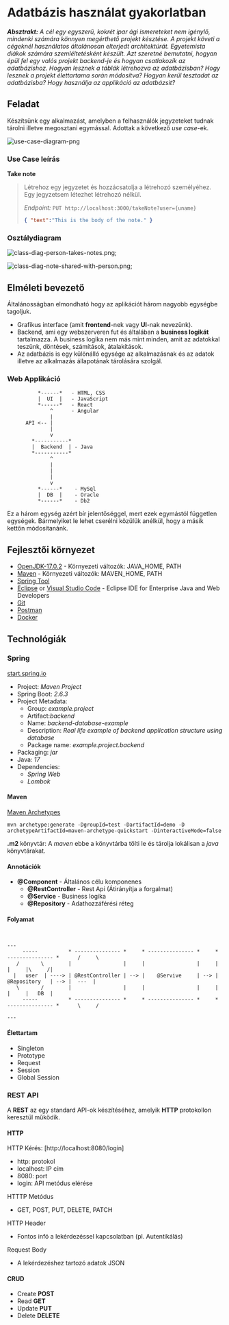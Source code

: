 # Adatbázis használat gyakorlatban

_**Absztrakt:** A cél egy egyszerű, kokrét ipar ági ismereteket nem igénylő, mindenki számára könnyen megérthető projekt késztése. A projekt követi a cégeknél használatos általánosan elterjedt architektúrát. Egyetemista diákok számára szemléltetésként készült. Azt szeretné bemutatni, hogyan épül fel egy valós projekt backend-je és hogyan csatlakozik az adatbázishoz. Hogyan lesznek a táblák létrehozva az adatbázisban? Hogy lesznek a projekt élettartama során módosítva? Hogyan kerül tesztadat az adatbázisba? Hogy használja az applikáció az adatbázsit?_

## Feladat 

Készítsünk egy alkalmazást, amelyben a felhasználók jegyzeteket tudnak tárolni illetve megosztani egymással. Adottak a következő *use case*-ek.

![use-case-diagram-png](doc/use-case-diagram.png)

### Use Case leírás

**Take note**
> Létrehoz egy jegyzetet és hozzácsatolja a létrehozó személyéhez. Egy jegyzetsem létezhet létrehozó nélkül.
>
> *Endpoint:* `PUT http://localhost:3000/takeNote?user={uname}`
> ```json
> { "text":"This is the body of the note." }
> ```

### Osztálydiagram

![class-diag-person-takes-notes.png](doc/class-diag-person-takes-notes.png);

![class-diag-note-shared-with-person.png](doc/class-diag-note-shared-with-person.png);

## Elméleti bevezető
Általánosságban elmondható hogy az aplikációt három nagyobb egységbe tagoljuk. 
- Grafikus interface (amit **frontend**-nek vagy **UI**-nak nevezünk). 
- Backend, ami egy webszerveren fut és általában a **business logikát** tartalmazza. A business logika nem más mint minden, amit az adatokkal teszünk, döntések, számítások, átalakítások.
- Az adatbázis is egy különálló egysége az alkalmazásnak és az adatok illetve az alkalmazás állapotának tárolására szolgál.

### Web Applikáció

```
          *------*   - HTML, CSS
          |  UI  |   - JavaScript
          *------*   - React
              ^      - Angular
              |
      API <-- |
              |
              v
        *-----------*
        |  Backend  | - Java
        *-----------*
              ^
              |
              |
              |
              v
          *------*    - MySql 
          |  DB  |    - Oracle
          *------*    - Db2
```

Ez a három egység azért bír jelentőséggel, mert ezek egymástól független egységek. Bármelyiket le lehet cserélni közülük anélkül, hogy a másik kettőn módosítanánk.

## Fejlesztői környezet

- [OpenJDK-17.0.2](https://download.java.net/java/GA/jdk17.0.2/dfd4a8d0985749f896bed50d7138ee7f/8/GPL/openjdk-17.0.2_windows-x64_bin.zip) - Környezeti változók: JAVA_HOME, PATH
- [Maven](https://dlcdn.apache.org/maven/maven-3/3.8.4/binaries/apache-maven-3.8.4-bin.zip) - Környezeti változók: MAVEN_HOME, PATH
- [Spring Tool](https://spring.io/tools)
- [Eclipse](https://www.eclipse.org/downloads/download.php?file=/oomph/epp/2021-12/R/eclipse-inst-jre-win64.exe&mirror_id=1) or [Visual Studio Code](https://code.visualstudio.com/Download) - Eclipse IDE for Enterprise Java and Web Developers
- [Git](https://git-scm.com/download/win)
- [Postman](https://www.postman.com/downloads/)
- [Docker](https://www.docker.com/products/docker-desktop)

## Technológiák

### Spring

[start.spring.io](https://start.spring.io/)

- Project: *Maven Project*
- Spring Boot: *2.6.3*
- Project Metadata:
  + Group: *example.project*
  + Artifact:*backend*
  + Name: *backend-database-example*
  + Description: *Real life example of backend application structure using database*
  + Package name: *example.project.backend*
- Packaging: *jar*
- Java: *17*
- Dependencies:
  + *Spring Web*
  + *Lombok*

#### Maven

[Maven Archetypes](https://maven.apache.org/guides/introduction/introduction-to-archetypes.html)

```
mvn archetype:generate -DgroupId=test -DartifactId=demo -D archetypeArtifactId=maven-archetype-quickstart -DinteractiveMode=false
```

**.m2** könyvtár: A *maven* ebbe a könyvtárba tölti le és tárolja lokálisan a *java* könyvtárakat.

#### Annotációk

- **@Component** - Általános célu komponenes
  + **@RestController** - Rest Api (Átirányítja a forgalmat)
  + **@Service** - Business logika
  + **@Repository** - Adathozzáférési réteg 

#### Folyamat

```

                                                                                               --- 
     -----          * --------------- *     * --------------- *     * --------------- *      /     \
   /       \        |                 |     |                 |     |                 |     |\     /|
  |   user  | ----> | @RestController | --> |    @Servive     | --> |   @Repository   | --> |  ---  |
   \       /        |                 |     |                 |     |                 |     |   DB  |
     -----          * --------------- *     * --------------- *     * --------------- *      \     /
                                                                                               --- 

```

#### Élettartam

- Singleton
- Prototype
- Request
- Session
- Global Session

### REST API

A **REST** az egy standard API-ok készítéséhez, amelyik **HTTP** protokollon keresztül működik.

#### HTTP

HTTP Kérés: [http://localhost:8080/login]

- http: protokol
- localhost: IP cím
- 8080: port
- login: API metódus elérése

HTTTP Metódus
- GET, POST, PUT, DELETE, PATCH

HTTP Header
- Fontos infó a lekérdezéssel kapcsolatban (pl. Autentikálás)

Request Body
- A lekérdezéshez tartozó adatok JSON

#### CRUD 

- Create **POST**
- Read **GET**
- Update **PUT**
- Delete **DELETE**
